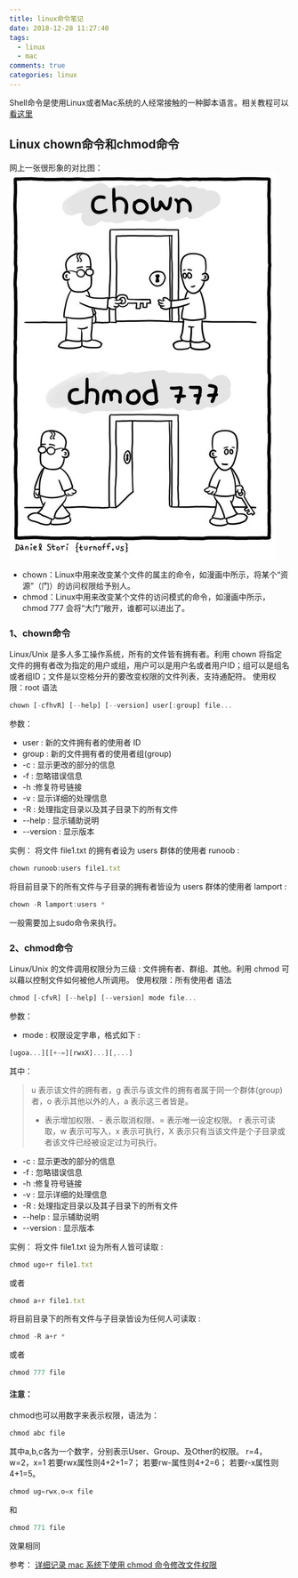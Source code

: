 ```yaml
---
title: linux命令笔记
date: 2018-12-28 11:27:40
tags:
  - linux
  - mac
comments: true
categories: linux
---
```

Shell命令是使用Linux或者Mac系统的人经常接触的一种脚本语言。相关教程可以[看这里](http://www.runoob.com/linux/linux-shell.html)
## Linux chown命令和chmod命令
网上一张很形象的对比图：
![对比](/images/linuxcmd/chownVschmod.jpg)
- chown：Linux中用来改变某个文件的属主的命令，如漫画中所示，将某个“资源”（门）的访问权限给予别人。
- chmod：Linux中用来改变某个文件的访问模式的命令，如漫画中所示，chmod 777 会将“大门”敞开，谁都可以进出了。

### 1、chown命令
Linux/Unix 是多人多工操作系统，所有的文件皆有拥有者。利用 chown 将指定文件的拥有者改为指定的用户或组，用户可以是用户名或者用户ID；组可以是组名或者组ID；文件是以空格分开的要改变权限的文件列表，支持通配符。
使用权限：root
语法
```js
chown [-cfhvR] [--help] [--version] user[:group] file...
```
参数：
- user : 新的文件拥有者的使用者 ID
- group : 新的文件拥有者的使用者组(group)
- -c : 显示更改的部分的信息
- -f : 忽略错误信息
- -h :修复符号链接
- -v : 显示详细的处理信息
- -R : 处理指定目录以及其子目录下的所有文件
- --help : 显示辅助说明
- --version : 显示版本

实例：
将文件 file1.txt 的拥有者设为 users 群体的使用者 runoob :
```js
chown runoob:users file1.txt
```
将目前目录下的所有文件与子目录的拥有者皆设为 users 群体的使用者 lamport :
```js
chown -R lamport:users *
```
一般需要加上sudo命令来执行。

### 2、chmod命令
Linux/Unix 的文件调用权限分为三级 : 文件拥有者、群组、其他。利用 chmod 可以藉以控制文件如何被他人所调用。
使用权限：所有使用者
语法
```js
chmod [-cfvR] [--help] [--version] mode file...
```
参数：
- mode : 权限设定字串，格式如下 :
```js
[ugoa...][[+-=][rwxX]...][,...]
```
其中：
> 	u 表示该文件的拥有者，g 表示与该文件的拥有者属于同一个群体(group)者，o 表示其他以外的人，a 表示这三者皆是。
> 	+ 表示增加权限、- 表示取消权限、= 表示唯一设定权限。
> 	r 表示可读取，w 表示可写入，x 表示可执行，X 表示只有当该文件是个子目录或者该文件已经被设定过为可执行。

- -c : 显示更改的部分的信息
- -f : 忽略错误信息
- -h :修复符号链接
- -v : 显示详细的处理信息
- -R : 处理指定目录以及其子目录下的所有文件
- --help : 显示辅助说明
- --version : 显示版本

实例：
将文件 file1.txt 设为所有人皆可读取 :
```js
chmod ugo+r file1.txt
```
或者
```js
chmod a+r file1.txt
```
将目前目录下的所有文件与子目录皆设为任何人可读取 :
```js
chmod -R a+r *
```
或者
```js
chmod 777 file
```

#### 注意：
chmod也可以用数字来表示权限，语法为：
```js
chmod abc file
```
其中a,b,c各为一个数字，分别表示User、Group、及Other的权限。
r=4，w=2，x=1
若要rwx属性则4+2+1=7；
若要rw-属性则4+2=6；
若要r-x属性则4+1=5。

```js
chmod ug=rwx,o=x file
```
和
```js
chmod 771 file
```
效果相同

参考：
[详细记录 mac 系统下使用 chmod 命令修改文件权限](http://yifeng.studio/2017/10/18/mac-terminals-chmod-command/)